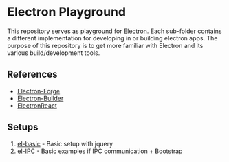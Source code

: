 # Electron Playground

This repository serves as playground for [Electron](https://www.electronjs.org/). Each sub-folder contains a different implementation for developing in or building electron apps. The purpose of this repository is to get more familiar with Electron and its various build/development tools.

## References

- [Electron-Forge](https://www.electronforge.io/)
- [Electron-Builder](https://www.electron.build/)
- [ElectronReact](https://electron-react-boilerplate.js.org/)

## Setups

1. [el-basic](el-basic) - Basic setup with jquery
2. [el-IPC](el-ipc) - Basic examples if IPC communication + Bootstrap
